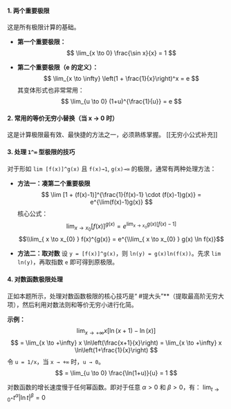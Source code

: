 #### **1. 两个重要极限**

这是所有极限计算的基础。

*   **第一个重要极限：**
    $$ \lim_{x \to 0} \frac{\sin x}{x} = 1 $$

*   **第二个重要极限（e 的定义）：**
    $$ \lim_{x \to \infty} \left(1 + \frac{1}{x}\right)^x = e $$
    其变体形式也非常常用：
    $$ \lim_{u \to 0} (1+u)^{\frac{1}{u}} = e $$

#### **2. 常用的等价无穷小替换（当 x → 0 时）**

这是计算极限最有效、最快捷的方法之一，必须熟练掌握。
[[无穷小公式补充]]
#### **3. 处理 `1^∞` 型极限的技巧**

对于形如 `lim [f(x)]^g(x)` 且 `f(x)→1`, `g(x)→∞` 的极限，通常有两种处理方法：

*   **方法一：凑第二个重要极限**
    $$ \lim [1 + (f(x)-1)]^{\frac{1}{f(x)-1} \cdot (f(x)-1)g(x)} = e^{\lim(f(x)-1)g(x)} $$
    核心公式：
    $$ \lim_{x \to x_0} [f(x)]^{g(x)} = e^{\lim_{x \to x_0} g(x)[f(x)-1]} $$
$$\\lim_{ x \to x_{0} }  f(x)^{g(x)} = e^{\\lim_{ x \to x_{0} }  g(x) \ln f(x)}$$

*   **方法二：取对数**
    设 `y = [f(x)]^g(x)`，则 `ln(y) = g(x)ln(f(x))`。先求 `lim ln(y)`，再取指数 `e` 即可得到原极限。

#### **4. 对数函数极限处理**

正如本题所示，处理对数函数极限的核心技巧是“ #提大头”**（提取最高阶无穷大项），然后利用对数法则和等价无穷小进行化简。

**示例：**
$$ \lim_{x \to +\infty} x \left[ \ln(x+1) - \ln(x) \right] $$
$$ = \lim_{x \to +\infty} x \ln\left(\frac{x+1}{x}\right) = \lim_{x \to +\infty} x \ln\left(1+\frac{1}{x}\right) $$
令 `u = 1/x`，当 `x → +∞` 时，`u → 0`。
$$ = \lim_{u \to 0} \frac{\ln(1+u)}{u} = 1 $$

对数函数的增长速度慢于任何幂函数。即对于任意 $\alpha > 0$ 和 $\beta > 0$，有：
			$\lim_{t \to 0^+} t^\alpha |\ln t|^\beta = 0$